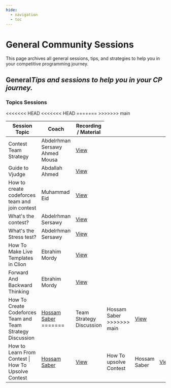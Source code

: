 ```yaml
---
hide:
  - navigation
  - toc
---
```


# General Community Sessions

This page archives all general sessions, tips, and strategies to help you in your competitive programming journey.

<div class="level-section">
  <h2>General<em>Tips and sessions to help you in your CP journey.</em></h2>

<h3>Topics Sessions</h3>
  <table class="sessions-table">
    <thead>
        <tr>
            <th>Session Topic</th>
            <th>Coach</th>
            <th>Recording / Material</th>
        </tr>
    </thead>
    <tbody>
        <tr>
            <td>Contest Team Strategy</td>
            <td>
               <a data-link="coach:abdelrhman_sersawy">Abdelrhman Sersawy</a>
               <br>
               <a data-link="coach:ahmed_mousa">Ahmed Mousa</a>
            </td>
            <td><a href="https://www.youtube.com/watch?v=DPVeeVq9jWk" target="_blank">View</a></td>
        </tr>
        <tr>
            <td>Guide to Vjudge</td>
            <td><a data-link="coach:abdallah_ahmed">Abdallah Ahmed</a></td>
            <td>
                <a href="https://www.youtube.com/watch?v=rlP_ONf1bo8" target="_blank">View</a>
            </td>
        </tr>
        <tr>
            <td>How to create codeforces team and join contest</td>
            <td>
               <a data-link="coach:muhammad_eid">Muhammad Eid</a>
            </td>
            <td><a href="https://www.youtube.com/watch?v=yjQ3mHHSCNA" target="_blank">View</a></td>
        </tr>
        <tr>
            <td>What's the contest?</td>
            <td>
               <a data-link="coach:abdelrhman_sersawy">Abdelrhman Sersawy</a>
            </td>
            <td><a href="https://drive.google.com/file/d/1Hr0qaKHIy91duxuRFBrN0SCLvnNLHpS1/view?usp=sharing" target="_blank">View</a></td>
        </tr>
        <tr>
            <td>What's the Stress test?</td>
            <td>
               <a data-link="coach:abdelrhman_sersawy">Abdelrhman Sersawy</a>
            </td>
            <td><a href="https://drive.google.com/file/d/1XpIaVCu0RNf7kjWHxYqapXcAs6-qbCb6/view?usp=sharing" target="_blank">View</a></td>
        </tr>
        <tr>
            <td>How To Make Live Templates in Clion</td>
            <td>
               <a data-link="coach:ebrahim_mordy">Ebrahim Mordy</a>
            </td>
            <td><a href="https://www.youtube.com/watch?v=7_3pWlfU1Qo&list=PL7GFWD3CwxpZTCtOGnZbDZpMBDipXwAjo&index=6" target="_blank">View</a></td>
        </tr>
        <tr>
            <td>Forward And Backward Thinking</td>
            <td>
               <a data-link="coach:ebrahim_mordy">Ebrahim Mordy</a>
            </td>
            <td><a href="https://www.youtube.com/watch?v=6oozIFjhcQI&list=PL7GFWD3CwxpZTCtOGnZbDZpMBDipXwAjo&index=1" target="_blank">View</a></td>
        </tr> 
        <tr>
<<<<<<< HEAD
            <td>How To Create Codeforces Team and Team Strategy Discussion</td>
            <td>
               <a href="../../../community/coaches/#hossam-saber">Hossam Saber</a>
=======
            <td>Team Strategy Discussion</td>
            <td>
               <a data-link="coach:hossam_saber">Hossam Saber</a>
>>>>>>> main
            </td>
            <td><a href="https://youtu.be/O2QEHNkvzJ4?si=yXha8GZ3RYYIYxhb" target="_blank">View</a></td>
        </tr>
        <tr>
<<<<<<< HEAD
            <td>How to Learn From Contest | How To Upsolve Contest</td>
            <td>
               <a href="../../../community/coaches/#hossam-saber">Hossam Saber</a>
            </td>
            <td><a href="https://youtu.be/976o2k_tMUM?si=KXJeUpGAMMJYyUW3" target="_blank">View</a></td>
=======
            <td>How To upsolve Contest</td>
            <td>
               <a data-link="coach:hossam_saber">Hossam Saber</a>
            </td>
            <td><a href="https://www.youtube.com/watch?v=976o2k_tMUM" target="_blank">View</a></td>
>>>>>>> main
        </tr>
    </tbody>
  </table>

</div> 